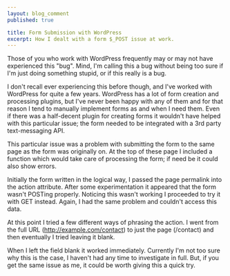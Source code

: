 ```yaml
---
layout: blog_comment
published: true

title: Form Submission with WordPress
excerpt: How I dealt with a form $_POST issue at work. 
---
```


Those of you who work with WordPress frequently may or may not have experienced this "bug". Mind, I'm calling this a bug without being too sure if I'm just doing something stupid, or if this really is a bug.

I don't recall ever experiencing this before though, and I've worked with WordPress for quite a few years. WordPress has a lot of form creation and processing plugins, but I've never been happy with any of them and for that reason I tend to manually implement forms as and when I need them. Even if there was a half-decent plugin for creating forms it wouldn't have helped with this particular issue; the form needed to be integrated with a 3rd party text-messaging API.

This particular issue was a problem with submitting the form to the same page as the form was originally on. At the top of these page I included a function which would take care of processing the form; if need be it could also show errors.

Initially the form written in the logical way, I passed the page permalink into the action attribute. After some experimentation it appeared that the form wasn't POSTing properly. Noticing this wasn't working I proceeded to try it with GET instead. Again, I had the same problem and couldn't access this data.

At this point I tried a few different ways of phrasing the action. I went from the full URL (http://example.com/contact) to just the page (/contact) and then eventually I tried leaving it blank.

When I left the field blank it worked immediately. Currently I'm not too sure why this is the case, I haven't had any time to investigate in full. But, if you get the same issue as me, it could be worth giving this a quick try.